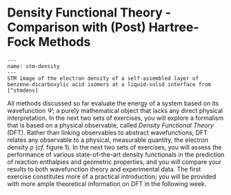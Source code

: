 # Density Functional Theory - Comparison with (Post) Hartree-Fock Methods

```{figure} ../images/density.png
---
name: stm-density
---
STM image of the electron density of a self-assembled layer of
benzene-dicarboxylic acid isomers at a liquid-solid interface from [^stmdens]
```

[^stmdens]: J. Phys. Chem. B*, **2014**, 108, *13652*.

All methods discussed so far evaluate the energy of a system based on
its wavefunction $\Psi$; a purely mathematical object that lacks any
direct physical interpretation. In the next two sets of exercises, you
will explore a formalism that is based on a physical observable, called
*Density Functional Theory* (DFT). Rather than linking observables to
abstract wavefunctions, DFT relates any observable to a physical,
measurable quantity, the electron density $\rho$ (*cf.* figure 1). In
the next two sets of exercises, you will assess the performance of
various state-of-the-art density functionals in the prediction of
reaction enthalpies and geometric properties, and you will compare your
results to both wavefunction theory and experimental data. The first
exercise constitutes more of a practical introduction; you will be
provided with more ample theoretical information on DFT in the following
week.